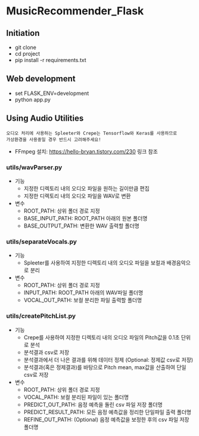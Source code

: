 # MusicRecommender_Flask
## Initiation
 - git clone
 - cd project
 - pip install -r requirements.txt

## Web development
 - set FLASK_ENV=development
 - python app.py

## Using Audio Utilities
```
오디오 처리에 사용하는 Spleeter와 Crepe는 Tensorflow와 Keras를 사용하므로
가상환경을 사용중일 경우 반드시 고려해주세요!
```
- FFmpeg 설치: <https://hello-bryan.tistory.com/230> 링크 참조
### utils/wavParser.py
  - 기능
    - 지정한 디렉토리 내의 오디오 파일을 원하는 길이만큼 편집
    - 지정한 디렉토리 내의 오디오 파일을 WAV로 변환
  - 변수
    - ROOT_PATH: 상위 폴더 경로 지정
    - BASE_INPUT_PATH: ROOT_PATH 아래의 원본 폴더명
    - BASE_OUTPUT_PATH: 변환한 WAV 출력할 폴더명
### utils/separateVocals.py
 - 기능
   - Spleeter를 사용하여 지정한 디렉토리 내의 오디오 파일을 보컬과 배경음악으로 분리
 - 변수
    - ROOT_PATH: 상위 폴더 경로 지정
    - INPUT_PATH: ROOT_PATH 아래의 WAV파일 폴더명
    - VOCAL_OUT_PATH: 보컬 분리한 파일 출력할 폴더명
### utils/createPitchList.py
 - 기능
   - Crepe를 사용하여 지정한 디렉토리 내의 오디오 파일의 Pitch값을 0.1초 단위로 분석
   - 분석결과 csv로 저장
   - 분석결과에서 더 나은 결과를 위해 데이터 정제 (Optional: 정제값 csv로 저장)
   - 분석결과(혹은 정제결과)를 바탕으로 Pitch mean, max값을 산출하여 단일 csv로 저장
 - 변수
    - ROOT_PATH: 상위 폴더 경로 지정
    - VOCAL_PATH: 보컬 분리된 파일이 있는 폴더명
    - PREDICT_OUT_PATH: 음정 예측을 돌린 csv 파일 저장 폴더명
    - PREDICT_RESULT_PATH: 모든 음정 예측값을 정리한 단일파일 출력 폴더명
    - REFINE_OUT_PATH: (Optional) 음정 예측값을 보정한 후의 csv 파일 저장 폴더명
